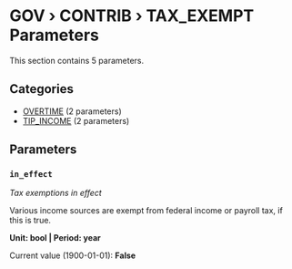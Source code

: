 # GOV › CONTRIB › TAX_EXEMPT Parameters

This section contains 5 parameters.

## Categories

- [OVERTIME](overtime/index.md) (2 parameters)
- [TIP_INCOME](tip_income/index.md) (2 parameters)

## Parameters

### `in_effect`
*Tax exemptions in effect*

Various income sources are exempt from federal income or payroll tax, if this is true.

**Unit: bool | Period: year**

Current value (1900-01-01): **False**


